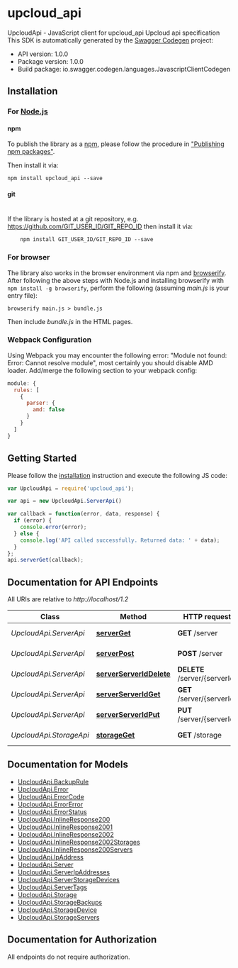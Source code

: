 # upcloud_api

UpcloudApi - JavaScript client for upcloud_api
Upcloud api specification
This SDK is automatically generated by the [Swagger Codegen](https://github.com/swagger-api/swagger-codegen) project:

- API version: 1.0.0
- Package version: 1.0.0
- Build package: io.swagger.codegen.languages.JavascriptClientCodegen

## Installation

### For [Node.js](https://nodejs.org/)

#### npm

To publish the library as a [npm](https://www.npmjs.com/),
please follow the procedure in ["Publishing npm packages"](https://docs.npmjs.com/getting-started/publishing-npm-packages).

Then install it via:

```shell
npm install upcloud_api --save
```

#### git
#
If the library is hosted at a git repository, e.g.
https://github.com/GIT_USER_ID/GIT_REPO_ID
then install it via:

```shell
    npm install GIT_USER_ID/GIT_REPO_ID --save
```

### For browser

The library also works in the browser environment via npm and [browserify](http://browserify.org/). After following
the above steps with Node.js and installing browserify with `npm install -g browserify`,
perform the following (assuming *main.js* is your entry file):

```shell
browserify main.js > bundle.js
```

Then include *bundle.js* in the HTML pages.

### Webpack Configuration

Using Webpack you may encounter the following error: "Module not found: Error:
Cannot resolve module", most certainly you should disable AMD loader. Add/merge
the following section to your webpack config:

```javascript
module: {
  rules: [
    {
      parser: {
        amd: false
      }
    }
  ]
}
```

## Getting Started

Please follow the [installation](#installation) instruction and execute the following JS code:

```javascript
var UpcloudApi = require('upcloud_api');

var api = new UpcloudApi.ServerApi()

var callback = function(error, data, response) {
  if (error) {
    console.error(error);
  } else {
    console.log('API called successfully. Returned data: ' + data);
  }
};
api.serverGet(callback);

```

## Documentation for API Endpoints

All URIs are relative to *http://localhost/1.2*

Class | Method | HTTP request | Description
------------ | ------------- | ------------- | -------------
*UpcloudApi.ServerApi* | [**serverGet**](docs/ServerApi.md#serverGet) | **GET** /server | List of servers
*UpcloudApi.ServerApi* | [**serverPost**](docs/ServerApi.md#serverPost) | **POST** /server | Create server
*UpcloudApi.ServerApi* | [**serverServerIdDelete**](docs/ServerApi.md#serverServerIdDelete) | **DELETE** /server/{serverId} | Delete server
*UpcloudApi.ServerApi* | [**serverServerIdGet**](docs/ServerApi.md#serverServerIdGet) | **GET** /server/{serverId} | Server details
*UpcloudApi.ServerApi* | [**serverServerIdPut**](docs/ServerApi.md#serverServerIdPut) | **PUT** /server/{serverId} | Modify server
*UpcloudApi.StorageApi* | [**storageGet**](docs/StorageApi.md#storageGet) | **GET** /storage | List of storages


## Documentation for Models

 - [UpcloudApi.BackupRule](docs/BackupRule.md)
 - [UpcloudApi.Error](docs/Error.md)
 - [UpcloudApi.ErrorCode](docs/ErrorCode.md)
 - [UpcloudApi.ErrorError](docs/ErrorError.md)
 - [UpcloudApi.ErrorStatus](docs/ErrorStatus.md)
 - [UpcloudApi.InlineResponse200](docs/InlineResponse200.md)
 - [UpcloudApi.InlineResponse2001](docs/InlineResponse2001.md)
 - [UpcloudApi.InlineResponse2002](docs/InlineResponse2002.md)
 - [UpcloudApi.InlineResponse2002Storages](docs/InlineResponse2002Storages.md)
 - [UpcloudApi.InlineResponse200Servers](docs/InlineResponse200Servers.md)
 - [UpcloudApi.IpAddress](docs/IpAddress.md)
 - [UpcloudApi.Server](docs/Server.md)
 - [UpcloudApi.ServerIpAddresses](docs/ServerIpAddresses.md)
 - [UpcloudApi.ServerStorageDevices](docs/ServerStorageDevices.md)
 - [UpcloudApi.ServerTags](docs/ServerTags.md)
 - [UpcloudApi.Storage](docs/Storage.md)
 - [UpcloudApi.StorageBackups](docs/StorageBackups.md)
 - [UpcloudApi.StorageDevice](docs/StorageDevice.md)
 - [UpcloudApi.StorageServers](docs/StorageServers.md)


## Documentation for Authorization

 All endpoints do not require authorization.


